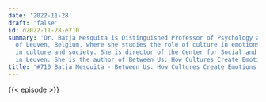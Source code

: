 ```yaml
---
date: '2022-11-28'
draft: 'false'
id: d2022-11-28-e710
summary: 'Dr. Batja Mesquita is Distinguished Professor of Psychology at the University
  of Leuven, Belgium, where she studies the role of culture in emotions, and of emotions
  in culture and society. She is director of the Center for Social and Cultural Psychology
  in Leuven. She is the author of Between Us: How Cultures Create Emotions.'
title: '#710 Batja Mesquita - Between Us: How Cultures Create Emotions'
---
```

{{< episode >}}
